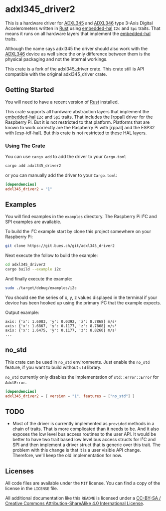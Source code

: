 # adxl345_driver2

This is a hardware driver for [ADXL345] and [ADXL346] type 3-Axis
Digital Accelerometers written in [Rust] using [embedded-hal] `I2c` and `Spi` traits.
That means it runs on all hardware layers that implement the [embedded-hal] traits.

Although the name says adxl345 the driver should also work with the [ADXL346]
device as well since the only difference between them is the physical packaging
and not the internal workings.

This crate is a fork of the adxl345_driver crate.
This crate still is API compatible with the original adxl345_driver crate.

## Getting Started

You will need to have a recent version of [Rust] installed.

This crate supports all hardware abstraction layers that implement the
[embedded-hal] `I2c` and `Spi` traits. That includes the [rppal] driver for
the Raspberry Pi. But it is not restricted to that platform. Platforms
that are known to work correctly are the Raspberry Pi with [rppal] and the
ESP32 with [esp-idf-hal]. But this crate is not restricted to these HAL layers.

### Using The Crate

You can use `cargo add` to add the driver to your `Cargo.toml`

```sh
cargo add adxl345_driver2
```

or you can manually add the driver to your `Cargo.toml`:

```toml
[dependencies]
adxl345_driver2 = "1"
```

## Examples

You will find examples in the `examples` directory.
The Raspberry Pi I²C and SPI examples are available.

To build the I²C example start by clone this project somewhere on your Raspberry
Pi:

```sh
git clone https://git.bues.ch/git/adxl345_driver2
```

Next execute the follow to build the example:

```sh
cd adxl345_driver2
cargo build --example i2c
```

And finally execute the example:

```sh
sudo ./target/debug/examples/i2c
```

You should see the series of x, y, z values displayed in the terminal if your
device has been hooked up using the primary I²C that the example expects.

Output example:

```console
axis: {'x': 1.6083, 'y': 0.0392, 'z': 8.7868} m/s²
axis: {'x': 1.6867, 'y': 0.1177, 'z': 8.7868} m/s²
axis: {'x': 1.6475, 'y': 0.1177, 'z': 8.8260} m/s²
...
```

## no_std

This crate can be used in `no_std` environments.
Just enable the `no_std` feature, if you want to build without `std` library.

`no_std` currently only disables the implementation of `std::error::Error` for `AdxlError`.

```toml
[dependencies]
adxl345_driver2 = { version = "1", features = ["no_std"] }
```

## TODO

- Most of the driver is currently implemented as `provided` methods in a chain of traits.
  That is more complicated than it needs to be.
  And it also exposes the low level bus access routines to the user API.
  It would be better to have two trait based low level bus access structs for I²C and SPI
  and then implement a driver struct that is generic over this trait.
  The problem with this change is that it is a user visible API change.
  Therefore, we'll keep the old implementation for now.

## Licenses

All code files are available under the `MIT` license.
You can find a copy of the license in the `LICENSE` file.

All additional documentation like this `README` is licensed under a
[CC-BY-SA / Creative Commons Attribution-ShareAlike 4.0 International License](https://creativecommons.org/licenses/by-sa/4.0/).

[Rust]: https://www.rust-lang.org/
[embedded-hal]: https://crates.io/crates/embedded-hal
[ADXL345]: https://www.analog.com/media/en/technical-documentation/data-sheets/ADXL345.pdf
[ADXL346]: https://www.analog.com/media/en/technical-documentation/data-sheets/ADXL346.pdf
